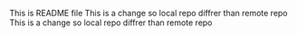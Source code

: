 This is README file
This is a change so local repo diffrer than remote repo
This is a change so local repo diffrer than remote repo

